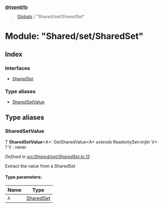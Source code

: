**[@typed/fp](../README.md)**

> [Globals](../globals.md) / "Shared/set/SharedSet"

# Module: "Shared/set/SharedSet"

## Index

### Interfaces

* [SharedSet](../interfaces/_shared_set_sharedset_.sharedset.md)

### Type aliases

* [SharedSetValue](_shared_set_sharedset_.md#sharedsetvalue)

## Type aliases

### SharedSetValue

Ƭ  **SharedSetValue**\<A>: GetSharedValue\<A> *extends* ReadonlySet\<*infer* V> ? V : never

*Defined in [src/Shared/set/SharedSet.ts:12](https://github.com/TylorS/typed-fp/blob/559f273/src/Shared/set/SharedSet.ts#L12)*

Extract the value from a SharedSet

#### Type parameters:

Name | Type |
------ | ------ |
`A` | [SharedSet](../interfaces/_shared_set_sharedset_.sharedset.md) |
